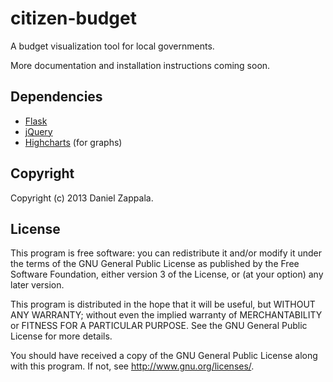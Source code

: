 citizen-budget
==============

A budget visualization tool for local governments.

More documentation and installation instructions coming soon.

Dependencies
------------

- [Flask](http://flask.pocoo.org/)
- [jQuery](http://jquery.com)
- [Highcharts](http://www.highcharts.com/) (for graphs)

Copyright
---------
Copyright (c) 2013 Daniel Zappala.


License
---------

This program is free software: you can redistribute it and/or modify
it under the terms of the GNU General Public License as published by
the Free Software Foundation, either version 3 of the License, or (at
your option) any later version.

This program is distributed in the hope that it will be useful, but
WITHOUT ANY WARRANTY; without even the implied warranty of
MERCHANTABILITY or FITNESS FOR A PARTICULAR PURPOSE. See the GNU
General Public License for more details.

You should have received a copy of the GNU General Public License
along with this program. If not, see http://www.gnu.org/licenses/.
